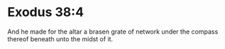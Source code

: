 # Exodus 38:4

And he made for the altar a brasen grate of network under the compass thereof beneath unto the midst of it.